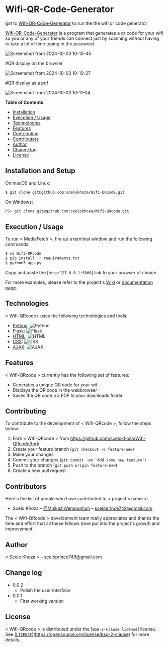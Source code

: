 


# Wifi-QR-Code-Generator
got to [Wifi-QR-Code-Generator](https://github.com/scelokhoza/Wifi-QRcode) to run the the wifi qr code generator


[Wifi-QR-Code-Generator]() is a program that generates a qr code for your wifi so you or any of your friends can connect just by scanning without having to take a lot of time typing in the password.

![Screenshot from 2024-10-03 10-10-45](https://github.com/user-attachments/assets/1539a08f-8575-412d-b529-fe16b7aa3ed8)

#QR display on the browser

![Screenshot from 2024-10-03 10-10-27](https://github.com/user-attachments/assets/9599b72d-5fdc-435b-9704-8b204fcb2e67)

#QR display as a pdf

![Screenshot from 2024-10-03 10-11-04](https://github.com/user-attachments/assets/5c1d68f0-ff4b-43fd-a290-829d352e40ae)













**Table of Contents**

- [Installation](#installation)
- [Execution / Usage](#execution--usage)
- [Technologies](#technologies)
- [Features](#features)
- [Contributing](#contributing)
- [Contributors](#contributors)
- [Author](#author)
- [Change log](#change-log)
- [License](#license)

## Installation and Setup

On macOS and Linux:

```sh
$ git clone git@github.com:scelokhoza/Wifi-QRcode.git
```

On Windows:

```sh
PS> git clone git@github.com:scelokhoza/Wifi-QRcode.git
```

## Execution / Usage


To run < MediaFetch >, fire up a terminal window and run the following commands:

```sh
$ cd Wifi-QRcode
$ pip install -r requirements.txt
$ python3 app.py
```

Copy and paste the [`http:127.0.0.1:5000`] link to your browser of choice



For more examples, please refer to the project's [Wiki](wiki) or [documentation page](docs).


## Technologies

< Wifi-QRcode> uses the following technologies and tools:

- [Python](https://www.python.org/): ![Python](https://img.shields.io/badge/python-3670A0?style=for-the-badge&logo=python&logoColor=ffdd54)
- [Flask](https://flask.palletsprojects.com/en/3.0.x/): ![Flask](https://img.shields.io/badge/Flask-000000?style=for-the-badge&logo=flask&logoColor=white)
- [HTML](https://html.com/): ![HTML](https://img.shields.io/badge/HTML-E34F26?style=for-the-badge&logo=html5&logoColor=white)
- [CSS](https://css-tricks.com/): ![CSS](https://img.shields.io/badge/CSS-1572B6?style=for-the-badge&logo=css3&logoColor=white)
- [AJAX](https://api.jquery.com/jQuery.ajax/): ![AJAX](https://img.shields.io/badge/AJAX-1572B6?style=for-the-badge&logo=ajax&logoColor=white)

## Features

< Wifi-QRcode  > currently has the following set of features:

- Generates a unique QR code for your wif.
- Displays the QR code in the webbrowser
- Saves the QR code a a PDF to your downloads folder


## Contributing

To contribute to the development of < Wifi-QRcode >, follow the steps below:

1. Fork <  Wifi-QRcode > from <https://github.com/scelokhoza/Wifi-QRcode/fork>
2. Create your feature branch (`git checkout -b feature-new`)
3. Make your changes
4. Commit your changes (`git commit -am 'Add some new feature'`)
5. Push to the branch (`git push origin feature-new`)
6. Create a new pull request

## Contributors

Here's the list of people who have contributed to < project's name >:

- Scelo Khoza – [@MnikaziWempuphuh](https://x.com/Mnikazi0Wempuph) – sceloprince749@gmail.com

The < Wifi-QRcode > development team really appreciates and thanks the time and effort that all these fellows have put into the project's growth and improvement.

## Author

< Scelo Khoza > – sceloprince749@gmail.com

## Change log

- 0.0.2
    - Polish the user interface
- 0.0.1
    * First working version


## License

< Wifi-QRcode > is distributed under the [`BSD-2-Clause license`] license. See [[`LICENSE`](https://unlicense.org)](https://opensource.org/license/bsd-2-clause) for more details.
